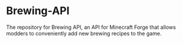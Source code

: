 Brewing-API
=========

The repository for Brewing API, an API for Minecraft Forge that allows modders to conveniently add new brewing recipes to the game.